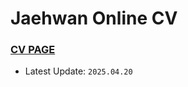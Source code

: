 # Jaehwan Online CV
### [CV PAGE](https://jhlee508.github.io/cv/)
- Latest Update: ```2025.04.20```
